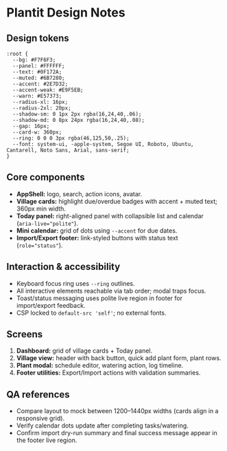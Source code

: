 # Plantit Design Notes

## Design tokens
```
:root {
  --bg: #F7F6F3;
  --panel: #FFFFFF;
  --text: #0F172A;
  --muted: #6B7280;
  --accent: #2E7D32;
  --accent-weak: #E9F5EB;
  --warn: #E57373;
  --radius-xl: 16px;
  --radius-2xl: 20px;
  --shadow-sm: 0 1px 2px rgba(16,24,40,.06);
  --shadow-md: 0 8px 24px rgba(16,24,40,.08);
  --gap: 16px;
  --card-w: 360px;
  --ring: 0 0 0 3px rgba(46,125,50,.25);
  --font: system-ui, -apple-system, Segoe UI, Roboto, Ubuntu, Cantarell, Noto Sans, Arial, sans-serif;
}
```

## Core components
- **AppShell:** logo, search, action icons, avatar.
- **Village cards:** highlight due/overdue badges with accent + muted text; 360px min width.
- **Today panel:** right-aligned panel with collapsible list and calendar (`aria-live="polite"`).
- **Mini calendar:** grid of dots using `--accent` for due dates.
- **Import/Export footer:** link-styled buttons with status text (`role="status"`).

## Interaction & accessibility
- Keyboard focus ring uses `--ring` outlines.
- All interactive elements reachable via tab order; modal traps focus.
- Toast/status messaging uses polite live region in footer for import/export feedback.
- CSP locked to `default-src 'self'`; no external fonts.

## Screens
1. **Dashboard:** grid of village cards + Today panel.
2. **Village view:** header with back button, quick add plant form, plant rows.
3. **Plant modal:** schedule editor, watering action, log timeline.
4. **Footer utilities:** Export/Import actions with validation summaries.

## QA references
- Compare layout to mock between 1200–1440px widths (cards align in a responsive grid).
- Verify calendar dots update after completing tasks/watering.
- Confirm import dry-run summary and final success message appear in the footer live region.

